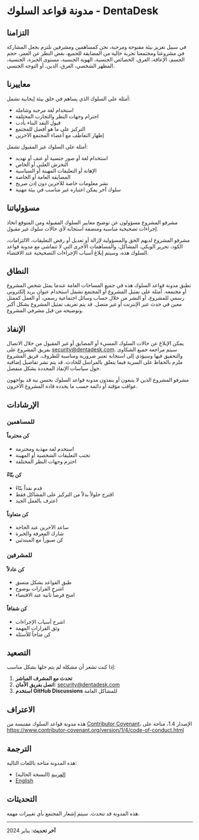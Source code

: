 # مدونة قواعد السلوك - DentaDesk

## التزامنا

في سبيل تعزيز بيئة مفتوحة ومرحبة، نحن كمساهمين ومشرفين نلتزم بجعل المشاركة في مشروعنا ومجتمعنا تجربة خالية من المضايقة للجميع، بغض النظر عن العمر، حجم الجسم، الإعاقة، العرق، الخصائص الجنسية، الهوية الجنسية، مستوى الخبرة، الجنسية، المظهر الشخصي، العرق، الدين، أو التوجه الجنسي.

## معاييرنا

أمثلة على السلوك الذي يساهم في خلق بيئة إيجابية تشمل:

* استخدام لغة مرحبة وشاملة
* احترام وجهات النظر والتجارب المختلفة
* قبول النقد البناء بأدب
* التركيز على ما هو أفضل للمجتمع
* إظهار التعاطف مع أعضاء المجتمع الآخرين

أمثلة على السلوك غير المقبول تشمل:

* استخدام لغة أو صور جنسية أو عنف أو تهديد
* التحرش العلني أو الخاص
* الإهانة أو التعليقات المهينة أو السياسية
* المضايقة العامة أو الخاصة
* نشر معلومات خاصة للآخرين دون إذن صريح
* سلوك آخر يمكن اعتباره غير مناسب في بيئة مهنية

## مسؤولياتنا

مشرفو المشروع مسؤولون عن توضيح معايير السلوك المقبولة ومن المتوقع اتخاذ إجراءات تصحيحية مناسبة ومنصفة استجابة لأي حالات سلوك غير مقبول.

مشرفو المشروع لديهم الحق والمسؤولية لإزالة أو تعديل أو رفض التعليقات، الالتزامات، الكود، تحرير الويكي، المشاكل، والمساهمات الأخرى التي لا تتماشى مع مدونة قواعد السلوك هذه، وسيتم إبلاغ أسباب الإجراءات التصحيحية عند الاقتضاء.

## النطاق

تطبق مدونة قواعد السلوك هذه في جميع المساحات العامة عندما يمثل شخص المشروع أو مجتمعه. أمثلة على تمثيل المشروع أو المجتمع تشمل استخدام عنوان بريد إلكتروني رسمي للمشروع، أو النشر من خلال حساب وسائل اجتماعية رسمي، أو العمل كممثل معين في حدث عبر الإنترنت أو غير متصل. قد يتم تعريف تمثيل المشروع بشكل أكبر وتوضيحه من قبل مشرفي المشروع.

## الإنفاذ

يمكن الإبلاغ عن حالات السلوك المسيء أو المضايق أو غير المقبول من خلال الاتصال بفريق المشروع على security@dentadesk.com. سيتم مراجعة جميع الشكاوى والتحقيق فيها وسيؤدي إلى استجابة تعتبر ضرورية ومناسبة للظروف. فريق المشروع ملزم بالحفاظ على السرية فيما يتعلق بالمراسل للحادث. قد يتم نشر تفاصيل إضافية حول سياسات الإنفاذ المحددة بشكل منفصل.

مشرفو المشروع الذين لا يتبعون أو ينفذون مدونة قواعد السلوك بحسن نية قد يواجهون عواقب مؤقتة أو دائمة حسب ما يحدده قادة المشروع الآخرون.

## الإرشادات

### للمساهمين

#### كن محترماً
- استخدم لغة مهذبة ومحترمة
- تجنب التعليقات الشخصية أو المهينة
- احترم وجهات النظر المختلفة

#### كن بنّاءً
- قدم نقداً بنّاءً
- اقترح حلولاً بدلاً من التركيز على المشاكل فقط
- اعترف بالعمل الجيد

#### كن متعاوناً
- ساعد الآخرين عند الحاجة
- شارك المعرفة والخبرة
- كن صبوراً مع المبتدئين

### للمشرفين

#### كن عادلاً
- طبق القواعد بشكل متسق
- اشرح القرارات بوضوح
- امنح فرصاً ثانية عند الاقتضاء

#### كن شفافاً
- اشرح أسباب الإجراءات
- وثق القرارات المهمة
- كن متاحاً للأسئلة

## التصعيد

إذا كنت تشعر أن مشكلة لم يتم حلها بشكل مناسب:

1. **تحدث مع المشرف المباشر**
2. **اتصل بفريق الأمان**: security@dentadesk.com
3. **استخدم GitHub Discussions** للمشاكل العامة

## الاعتراف

هذه مدونة قواعد السلوك مقتبسة من [Contributor Covenant][homepage]، الإصدار 1.4، متاحة على https://www.contributor-covenant.org/version/1/4/code-of-conduct.html

[homepage]: https://www.contributor-covenant.org

## الترجمة

هذه المدونة متاحة باللغات التالية:
- [العربية](CODE_OF_CONDUCT.md) (النسخة الحالية)
- [English](CODE_OF_CONDUCT.en.md)

## التحديثات

هذه المدونة قد تتحدث. سيتم إشعار المجتمع بأي تغييرات مهمة.

---

**آخر تحديث**: يناير 2024
